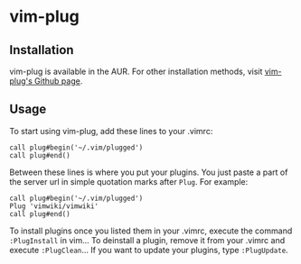 # vim-plug

## Installation
vim-plug is available in the AUR. For other installation methods, visit [vim-plug's Github page](https://github.com/junegunn/vim-plug).

## Usage
To start using vim-plug, add these lines to your .vimrc:
```
call plug#begin('~/.vim/plugged')
call plug#end()
```
Between these lines is where you put your plugins. You just paste a part of the server url in simple quotation marks after `Plug`. For example:
```
call plug#begin('~/.vim/plugged')
Plug 'vimwiki/vimwiki'
call plug#end()
```
To install plugins once you listed them in your .vimrc, execute the command `:PlugInstall` in vim...
To deinstall a plugin, remove it from your .vimrc and execute `:PlugClean`...
If you want to update your plugins, type `:PlugUpdate`.
